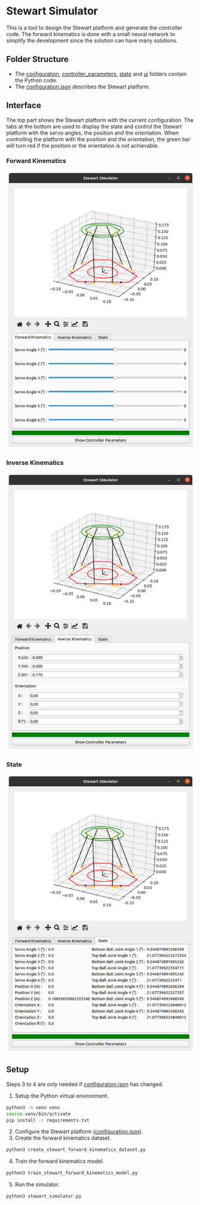 # Stewart Simulator
This is a tool to design the Stewart platform and generate the controller code. The forward kinematics is done with a small neural network to simplify the development since the solution can have many solutions.

## Folder Structure
- The [configuration](configuration), [controller_parameters](controller_parameters), [state](state) and [ui](ui) folders contain the Python code.
- The [configuration.json](configuration.json) describes the Stewart platform.

## Interface
The top part shows the Stewart platform with the current configuration. The tabs at the bottom are used to display the state and control the Stewart platform with the servo angles, the position and the orientation.
When controlling the platform with the position and the orientation, the green bar will turn red if the position or the orientation is not achievable.

### Forward Kinematics
![Forward Kinematics](images/forward%20kinematics.png)

### Inverse Kinematics
![Inverse Kinematics](images/inverse%20kinematics.png)

### State
![State](images/state.png)

## Setup
Steps 3 to 4 are only needed if [configuration.json](configuration.json) has changed.

1. Setup the Python virtual environment.
```bash
python3 -m venv venv
source venv/bin/activate
pip install -r requirements.txt
```

2. Configure the Stewart platform ([configuration.json](configuration.json)).
3. Create the forward kinematics dataset.
```bash
python3 create_stewart_forward_kinematics_dataset.py
```

4. Train the forward kinematics model.
```bash
python3 train_stewart_forward_kinematics_model.py
```

5. Run the simulator.
```bash
python3 stewart_simulator.py
```
